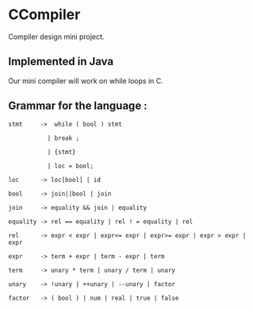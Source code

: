 # CCompiler
Compiler design mini project.

## Implemented in Java
Our mini compiler will work on while loops in C.

## Grammar for the language :
```
stmt     ->  while ( bool ) stmt

           | break ;
      
           | {stmt}
           
           | loc = bool;
           
loc      -> loc[bool] | id

bool     -> join||bool | join

join     -> equality && join | equality

equality -> rel == equality | rel ! = equality | rel

rel      -> expr < expr | expr<= expr | expr>= expr | expr > expr | expr

expr     -> term + expr | term - expr | term

term     -> unary * term | unary / term | unary

unary    -> !unary | ++unary | --unary | factor

factor   -> ( bool ) | num | real | true | false
```
